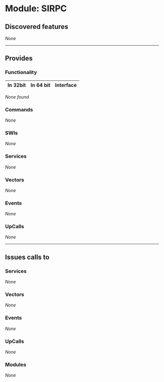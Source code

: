 # Module: SIRPC

## Discovered features


*None*

---

## Provides

### Functionality

| In 32bit | In 64 bit | Interface |
|----------|-----------|-----------|

*None found*

### Commands


*None*


### SWIs


*None*


### Services


*None*


### Vectors


*None*


### Events


*None*


### UpCalls


*None*


---

## Issues calls to

### Services


*None*


### Vectors


*None*


### Events


*None*


### UpCalls


*None*


### Modules


*None*



